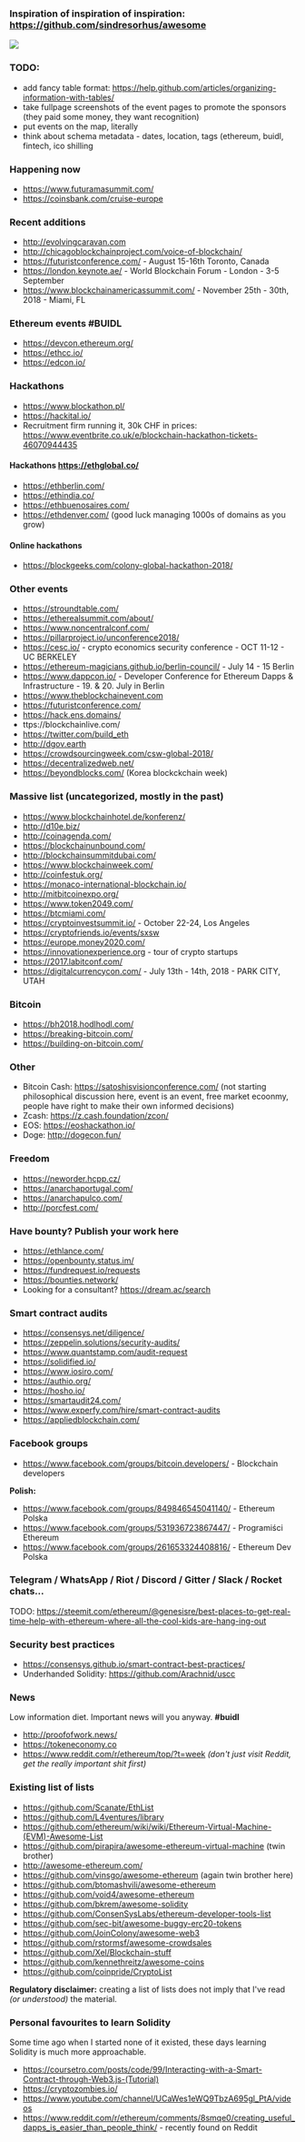 ### Inspiration of inspiration of inspiration: https://github.com/sindresorhus/awesome

![](https://raw.githubusercontent.com/genesisdotre/awesome-ethereum-events/master/awesome-ethereum-events.jpg)

### TODO:
* add fancy table format: https://help.github.com/articles/organizing-information-with-tables/
* take fullpage screenshots of the event pages to promote the sponsors (they paid some money, they want recognition)
* put events on the map, literally
* think about schema metadata - dates, location, tags (ethereum, buidl, fintech, ico shilling

### Happening now
* https://www.futuramasummit.com/
* https://coinsbank.com/cruise-europe

### Recent additions
* http://evolvingcaravan.com
* http://chicagoblockchainproject.com/voice-of-blockchain/
* https://futuristconference.com/ - August 15-16th Toronto, Canada
* https://london.keynote.ae/ - World Blockchain Forum - London - 3-5 September
* https://www.blockchainamericassummit.com/ - November 25th - 30th, 2018 - Miami, FL

### Ethereum events #BUIDL
* https://devcon.ethereum.org/
* https://ethcc.io/
* https://edcon.io/

### Hackathons
* https://www.blockathon.pl/
* https://hackital.io/
* Recruitment firm running it, 30k CHF in prices: https://www.eventbrite.co.uk/e/blockchain-hackathon-tickets-46070944435

#### Hackathons https://ethglobal.co/
* https://ethberlin.com/
* https://ethindia.co/
* https://ethbuenosaires.com/
* https://ethdenver.com/
(good luck managing 1000s of domains as you grow)

#### Online hackathons
* https://blockgeeks.com/colony-global-hackathon-2018/

### Other events
* https://stroundtable.com/
* https://etherealsummit.com/about/
* https://www.noncentralconf.com/
* https://pillarproject.io/unconference2018/
* https://cesc.io/ - crypto economics security conference - OCT 11-12 - UC BERKELEY
* https://ethereum-magicians.github.io/berlin-council/ - July 14 - 15 Berlin
* https://www.dappcon.io/ - Developer Conference for Ethereum Dapps & Infrastructure - 19. & 20. July in Berlin
* https://www.theblockchainevent.com
* https://futuristconference.com/
* https://hack.ens.domains/
* ttps://blockchainlive.com/
* https://twitter.com/build_eth
* http://dgov.earth
* https://crowdsourcingweek.com/csw-global-2018/
* https://decentralizedweb.net/
* https://beyondblocks.com/ (Korea blockckchain week)

### Massive list (uncategorized, mostly in the past)
* https://www.blockchainhotel.de/konferenz/
* http://d10e.biz/
* http://coinagenda.com/
* https://blockchainunbound.com/
* http://blockchainsummitdubai.com/
* https://www.blockchainweek.com/
* http://coinfestuk.org/
* https://monaco-international-blockchain.io/
* http://mitbitcoinexpo.org/
* https://www.token2049.com/
* https://btcmiami.com/
* https://cryptoinvestsummit.io/ - October 22-24, Los Angeles
* https://cryptofriends.io/events/sxsw
* https://europe.money2020.com/
* https://innovationexperience.org - tour of crypto startups
* https://2017.labitconf.com/
* https://digitalcurrencycon.com/ - July 13th - 14th, 2018 - PARK CITY, UTAH

### Bitcoin
* https://bh2018.hodlhodl.com/
* https://breaking-bitcoin.com/
* https://building-on-bitcoin.com/

### Other
* Bitcoin Cash: https://satoshisvisionconference.com/ (not starting philosophical discussion here, event is an event, free market ecoonmy, people have right to make their own informed decisions)
* Zcash: https://z.cash.foundation/zcon/
* EOS: https://eoshackathon.io/
* Doge: http://dogecon.fun/

### Freedom
* https://neworder.hcpp.cz/
* https://anarchaportugal.com/
* https://anarchapulco.com/
* http://porcfest.com/

### Have bounty? Publish your work here
* https://ethlance.com/
* https://openbounty.status.im/
* https://fundrequest.io/requests
* https://bounties.network/
* Looking for a consultant? https://dream.ac/search

### Smart contract audits
* https://consensys.net/diligence/
* https://zeppelin.solutions/security-audits/
* https://www.quantstamp.com/audit-request
* https://solidified.io/
* https://www.iosiro.com/
* https://authio.org/
* https://hosho.io/
* https://smartaudit24.com/
* https://www.experfy.com/hire/smart-contract-audits
* https://appliedblockchain.com/

### Facebook groups
* https://www.facebook.com/groups/bitcoin.developers/ - Blockchain developers

**Polish:** 
* https://www.facebook.com/groups/849846545041140/ - Ethereum Polska
* https://www.facebook.com/groups/531936723867447/ - Programiści Ethereum
* https://www.facebook.com/groups/261653324408816/ - Ethereum Dev Polska

### Telegram / WhatsApp / Riot / Discord / Gitter / Slack / Rocket chats...
TODO: https://steemit.com/ethereum/@genesisre/best-places-to-get-real-time-help-with-ethereum-where-all-the-cool-kids-are-hang-ing-out

### Security best practices
* https://consensys.github.io/smart-contract-best-practices/
* Underhanded Solidity: https://github.com/Arachnid/uscc

### News
Low information diet. Important news will you anyway. **#buidl**
* http://proofofwork.news/
* https://tokeneconomy.co
* https://www.reddit.com/r/ethereum/top/?t=week *(don't just visit Reddit, get the really important shit first)*

### Existing list of lists
* https://github.com/Scanate/EthList
* https://github.com/L4ventures/library
* https://github.com/ethereum/wiki/wiki/Ethereum-Virtual-Machine-(EVM)-Awesome-List
* https://github.com/pirapira/awesome-ethereum-virtual-machine (twin brother)
* http://awesome-ethereum.com/
* https://github.com/vinsgo/awesome-ethereum (again twin brother here)
* https://github.com/btomashvili/awesome-ethereum
* https://github.com/void4/awesome-ethereum
* https://github.com/bkrem/awesome-solidity
* https://github.com/ConsenSysLabs/ethereum-developer-tools-list
* https://github.com/sec-bit/awesome-buggy-erc20-tokens
* https://github.com/JoinColony/awesome-web3
* https://github.com/rstormsf/awesome-crowdsales
* https://github.com/Xel/Blockchain-stuff
* https://github.com/kennethreitz/awesome-coins
* https://github.com/coinpride/CryptoList


**Regulatory disclaimer:** creating a list of lists does not imply that I've read *(or understood)* the material.

### Personal favourites to learn Solidity
Some time ago when I started none of it existed, these days learning Solidity is much more approachable.

* https://coursetro.com/posts/code/99/Interacting-with-a-Smart-Contract-through-Web3.js-(Tutorial)
* https://cryptozombies.io/
* https://www.youtube.com/channel/UCaWes1eWQ9TbzA695gl_PtA/videos
* https://www.reddit.com/r/ethereum/comments/8smqe0/creating_useful_dapps_is_easier_than_people_think/ - recently found on Reddit
